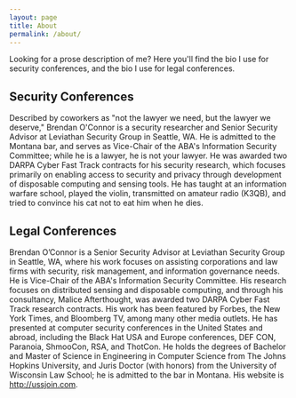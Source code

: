 ```yaml
---
layout: page
title: About
permalink: /about/
---
```


Looking for a prose description of me? Here you'll find the bio I use for security conferences, and the bio I use for legal conferences.

<h2>Security Conferences</h2>

Described by coworkers as "not the lawyer we need, but the lawyer we deserve," Brendan O'Connor is a security researcher and Senior Security Advisor at Leviathan Security Group in Seattle, WA. He is admitted to the Montana bar, and serves as Vice-Chair of the ABA's Information Security Committee; while he is a lawyer, he is not your lawyer. He was awarded two DARPA Cyber Fast Track contracts for his security research, which focuses primarily on enabling access to security and privacy through development of disposable computing and sensing tools. He has taught at an information warfare school, played the violin, transmitted on amateur radio (K3QB), and tried to convince his cat not to eat him when he dies.

<h2>Legal Conferences</h2>

Brendan O’Connor is a Senior Security Advisor at Leviathan Security Group in Seattle, WA, where his work focuses on assisting corporations and law firms with security, risk management, and information governance needs. He is Vice-Chair of the ABA's Information Security Committee. His research focuses on distributed sensing and disposable computing, and through his consultancy, Malice Afterthought, was awarded two DARPA Cyber Fast Track research contracts. His work has been featured by Forbes, the New York Times, and Bloomberg TV, among many other media outlets. He has presented at computer security conferences in the United States and abroad, including the Black Hat USA and Europe conferences, DEF CON, Paranoia, ShmooCon, RSA, and ThotCon. He holds the degrees of Bachelor and Master of Science in Engineering in Computer Science from The Johns Hopkins University, and Juris Doctor (with honors) from the University of Wisconsin Law School; he is admitted to the bar in Montana. His website is <http://ussjoin.com>.


